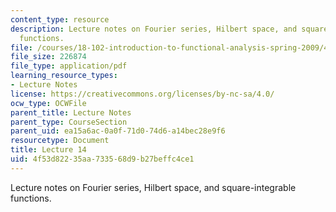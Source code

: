 ```yaml
---
content_type: resource
description: Lecture notes on Fourier series, Hilbert space, and square-integrable
  functions.
file: /courses/18-102-introduction-to-functional-analysis-spring-2009/4f53d82235aa733568d9b27beffc4ce1_MIT18_102s09_lec14.pdf
file_size: 226874
file_type: application/pdf
learning_resource_types:
- Lecture Notes
license: https://creativecommons.org/licenses/by-nc-sa/4.0/
ocw_type: OCWFile
parent_title: Lecture Notes
parent_type: CourseSection
parent_uid: ea15a6ac-0a0f-71d0-74d6-a14bec28e9f6
resourcetype: Document
title: Lecture 14
uid: 4f53d822-35aa-7335-68d9-b27beffc4ce1
---
```

Lecture notes on Fourier series, Hilbert space, and square-integrable functions.